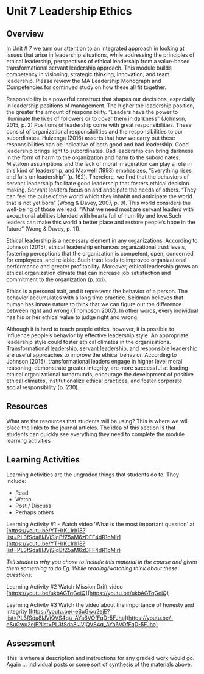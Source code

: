 # Unit 7 Leadership Ethics

## Overview

In Unit \# 7 we turn our attention to an integrated approach in looking at issues that arise in leadership situations, while addressing the principles of ethical leadership, perspectives of ethical leadership from a value-based transformational servant leadership approach. This module builds competency in visioning, strategic thinking, innovation, and team leadership. Please review the MA Leadership Monograph and Competencies for continued study on how these all fit together.

Responsibility is a powerful construct that shapes our decisions, especially in leadership positions of management. The higher the leadership position, the greater the amount of responsibility. “Leaders have the power to illuminate the lives of followers or to cover them in darkness” \(Johnson, 2015, p. 2\) Positions of leadership come with great responsibilities. These consist of organizational responsibilities and the responsibilities to our subordinates. Huizenga \(2016\) asserts that how we carry out these responsibilities can be indicative of both good and bad leadership. Good leadership brings light to subordinates. Bad leadership can bring darkness in the form of harm to the organization and harm to the subordinates. Mistaken assumptions and the lack of moral imagination can play a role in this kind of leadership, and Maxwell \(1993\) emphasizes, “Everything rises and falls on leadership” \(p. 162\). Therefore, we find that the behaviors of servant leadership facilitate good leadership that fosters ethical decision making. Servant leaders focus on and anticipate the needs of others. “They can feel the pulse of the world which they inhabit and anticipate the world that is not yet born” \(Wong & Davey, 2007, p. 9\). This world considers the well-being of those we lead. “What we need most are servant leaders with exceptional abilities blended with hearts full of humility and love.Such leaders can make this world a better place and restore people’s hope in the future” \(Wong & Davey, p. 11\).

Ethical leadership is a necessary element in any organizations. According to Johnson \(2015\), ethical leadership enhances organizational trust levels, fostering perceptions that the organization is competent, open, concerned for employees, and reliable. Such trust leads to improved organizational performance and greater profitability. Moreover, ethical leadership grows an ethical organization climate that can increase job satisfaction and commitment to the organization \(p. xxi\).

Ethics is a personal trait, and it represents the behavior of a person. The behavior accumulates with a long time practice. Seidman believes that human has innate nature to think that we can figure out the difference between right and wrong \(Thompson 2007\). In other words, every individual has his or her ethical value to judge right and wrong.

Although it is hard to teach people ethics, however, it is possible to influence people’s behavior by effective leadership style. An appropriate leadership style could foster ethical climates in the organizations. Transformational leadership, servant leadership, and responsible leadership are useful approaches to improve the ethical behavior. According to Johnson \(2015\), transformational leaders engage in higher level moral reasoning, demonstrate greater integrity, are more successful at leading ethical organizational turnarounds, encourage the development of positive ethical climates, institutionalize ethical practices, and foster corporate social responsibility \(p. 230\).



## Resources

What are the resources that students will be using? This is where we will place the links to the journal articles. The idea of this section is that students can quickly see everything they need to complete the module learning activities

## Learning Activities

Learning Activities are the ungraded things that students do to. They include:

* Read
* Watch 
* Post / Discuss
* Perhaps others

Learning Activity \#1 - Watch video 'What is the most important question' at [https://youtu.be/YTHrKL1rh18?list=PL3fSda8lJVjSiqBfZ5aM6zDFF4dR1oMir](https://youtu.be/YTHrKL1rh18?list=PL3fSda8lJVjSiqBfZ5aM6zDFF4dR1oMir)

_Tell students why you chose to include this material in the course and given them something to do Eg. While reading/watching think about these questions:_

Learning Activity \#2 Watch Mission Drift video [https://youtu.be/ukbAGTqGeiQ](https://youtu.be/ukbAGTqGeiQ)

Learning Activity \#3 Watch the video about the importance of honesty and integrity [https://youtu.be/-eSuGwu2ejE?list=PL3fSda8lJVjQVS4q\\_AYa6VOfFqD-5FJha](https://youtu.be/-eSuGwu2ejE?list=PL3fSda8lJVjQVS4q_AYa6VOfFqD-5FJha)

## Assessment

This is where a description and instructions for any graded work would go. Again ... individual posts or some sort of synthesis of the materials above.

